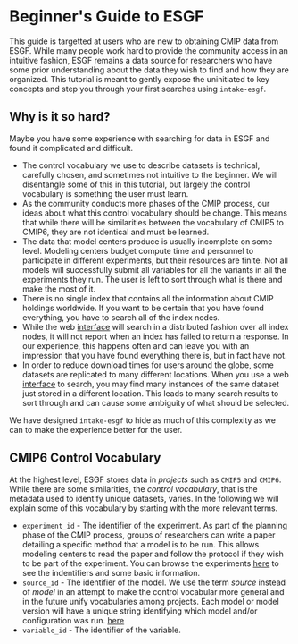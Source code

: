 # Beginner's Guide to ESGF

This guide is targetted at users who are new to obtaining CMIP data from ESGF. While many people work hard to provide the community access in an intuitive fashion, ESGF remains a data source for researchers who have some prior understanding about the data they wish to find and how they are organized. This tutorial is meant to gently expose the uninitiated to key concepts and step you through your first searches using `intake-esgf`.

## Why is it so hard?

Maybe you have some experience with searching for data in ESGF and found it complicated and difficult.

* The control vocabulary we use to describe datasets is technical, carefully chosen, and sometimes not intuitive to the beginner. We will disentangle some of this in this tutorial, but largely the control vocabulary is something the user must learn.
* As the community conducts more phases of the CMIP process, our ideas about what this control vocabulary should be change. This means that while there will be similarities between the vocabulary of CMIP5 to CMIP6, they are not identical and must be learned.
* The data that model centers produce is usually incomplete on some level. Modeling centers budget compute time and personnel to participate in different experiments, but their resources are finite. Not all models will successfully submit all variables for all the variants in all the experiments they run. The user is left to sort through what is there and make the most of it.
* There is no single index that contains all the information about CMIP holdings worldwide. If you want to be certain that you have found everything, you have to search all of the index nodes.
* While the web [interface](https://aims2.llnl.gov/search) will search in a distributed fashion over all index nodes, it will not report when an index has failed to return a response. In our experience, this happens often and can leave you with an impression that you have found everything there is, but in fact have not.
* In order to reduce download times for users around the globe, some datasets are replicated to many different locations. When you use a web [interface](https://aims2.llnl.gov/search) to search, you may find many instances of the same dataset just stored in a different location. This leads to many search results to sort through and can cause some ambiguity of what should be selected.

We have designed `intake-esgf` to hide as much of this complexity as we can to make the experience better for the user.

## CMIP6 Control Vocabulary

At the highest level, ESGF stores data in *projects* such as `CMIP5` and `CMIP6`. While there are some similarities, the *control vocabulary*, that is the metadata used to identify unique datasets, varies. In the following we will explain some of this vocabulary by starting with the more relevant terms.

* `experiment_id` - The identifier of the experiment. As part of the planning phase of the CMIP process, groups of researchers can write a paper detailing a specific method that a model is to be run. This allows modeling centers to read the paper and follow the protocol if they wish to be part of the experiment. You can browse the experiments [here](https://wcrp-cmip.github.io/CMIP6_CVs/docs/CMIP6_experiment_id.html) to see the indentifiers and some basic information.
* `source_id` - The identifier of the model. We use the term *source* instead of *model* in an attempt to make the control vocabular more general and in the future unify vocabularies among projects. Each model or model version will have a unique string identifying which model and/or configuration was run. [here](https://wcrp-cmip.github.io/CMIP6_CVs/docs/CMIP6_source_id.html)
* `variable_id` - The identifier of the variable.
